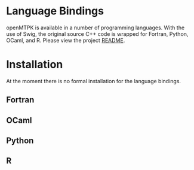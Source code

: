 Language Bindings
=====
openMTPK is available in a number of programming languages. With the use of Swig, the original source
C++ code is wrapped for Fortran, Python, OCaml, and R. Please view the project 
[README](https://github.com/akielaries/openMTPK/blob/main/README.md).

# Installation
At the moment there is no formal installation for the language bindings. 

## Fortran

## OCaml

## Python

## R
